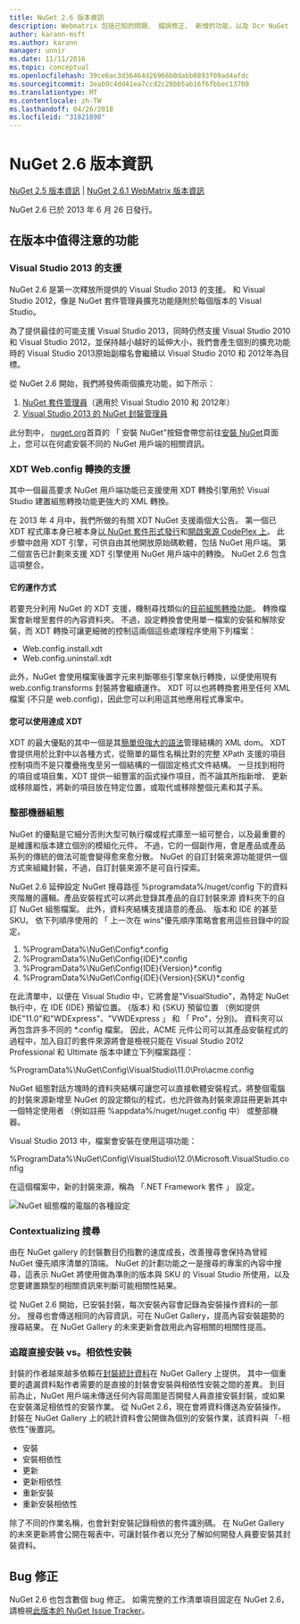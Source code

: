 ```yaml
---
title: NuGet 2.6 版本資訊
description: Webmatrix 包括已知的問題、 錯誤修正、 新增的功能，以及 Dcr NuGet 2.6.1 的版本資訊。
author: karann-msft
ms.author: karann
manager: unnir
ms.date: 11/11/2016
ms.topic: conceptual
ms.openlocfilehash: 39ce6ac3d36464d26966b0dabb0893f09ad4afdc
ms.sourcegitcommit: 3eab9c4dd41ea7ccd2c28bb5ab16f6fbbec13708
ms.translationtype: MT
ms.contentlocale: zh-TW
ms.lasthandoff: 04/26/2018
ms.locfileid: "31821898"
---
```

# <a name="nuget-26-release-notes"></a>NuGet 2.6 版本資訊

[NuGet 2.5 版本資訊](../release-notes/nuget-2.5.md) | [NuGet 2.6.1 WebMatrix 版本資訊](../release-notes/nuget-2.6.1-for-webmatrix.md)

NuGet 2.6 已於 2013 年 6 月 26 日發行。

## <a name="notable-features-in-the-release"></a>在版本中值得注意的功能

### <a name="support-for-visual-studio-2013"></a>Visual Studio 2013 的支援

NuGet 2.6 是第一次釋放所提供的 Visual Studio 2013 的支援。 和 Visual Studio 2012，像是 NuGet 套件管理員擴充功能隨附於每個版本的 Visual Studio。

為了提供最佳的可能支援 Visual Studio 2013，同時仍然支援 Visual Studio 2010 和 Visual Studio 2012，並保持越小越好的延伸大小，我們會產生個別的擴充功能時的 Visual Studio 2013原始副檔名會繼續以 Visual Studio 2010 和 2012年為目標。

從 NuGet 2.6 開始，我們將發佈兩個擴充功能，如下所示：

1. [NuGet 套件管理員](https://marketplace.visualstudio.com/items?itemName=NuGetTeam.NuGetPackageManager)（適用於 Visual Studio 2010 和 2012年）
1. [Visual Studio 2013 的 NuGet 封裝管理員](https://marketplace.visualstudio.com/items?itemName=NuGetTeam.NuGetPackageManagerforVisualStudio2013)

此分割中， [nuget.org](https://nuget.org)首頁的 「 安裝 NuGet"按鈕會帶您前往[安裝 NuGet](../install-nuget-client-tools.md)頁面上，您可以在何處安裝不同的 NuGet 用戶端的相關資訊。

<a name="xdt"></a>

### <a name="xdt-webconfig-transformation-support"></a>XDT Web.config 轉換的支援

其中一個最高要求 NuGet 用戶端功能已支援使用 XDT 轉換引擎用於 Visual Studio 建置組態轉換功能更強大的 XML 轉換。

在 2013 年 4 月中，我們所做的有關 XDT NuGet 支援兩個大公告。 第一個已 XDT 程式庫本身已被本身[以 NuGet 套件形式發行](https://nuget.org/packages/Microsoft.Web.Xdt)和[開啟來源 CodePlex 上](http://xdt.codeplex.com/)。 此步驟中啟用 XDT 引擎，可供自由其他開放原始碼軟體，包括 NuGet 用戶端。 第二個宣告已計劃來支援 XDT 引擎使用 NuGet 用戶端中的轉換。 NuGet 2.6 包含這項整合。

#### <a name="how-it-works"></a>它的運作方式

若要充分利用 NuGet 的 XDT 支援，機制尋找類似的[目前組態轉換功能](../create-packages/source-and-config-file-transformations.md)。
轉換檔案會新增至套件的內容資料夾。 不過，設定轉換會使用單一檔案的安裝和解除安裝，而 XDT 轉換可讓更細微的控制這兩個這些處理程序使用下列檔案：

- Web.config.install.xdt
- Web.config.uninstall.xdt

此外，NuGet 會使用檔案後置字元來判斷哪些引擎來執行轉換，以便使用現有 web.config.transforms 封裝將會繼續運作。 XDT 可以也將轉換套用至任何 XML 檔案 (不只是 web.config)，因此您可以利用這其他應用程式專案中。

#### <a name="what-you-can-do-with-xdt"></a>您可以使用達成 XDT

XDT 的最大優點的其中一個是其[簡單但強大的語法](http://msdn.microsoft.com/library/dd465326.aspx)管理結構的 XML dom。 XDT 會提供用於比對中以各種方式，從簡單的屬性名稱比對的完整 XPath 支援的項目控制項而不是只覆疊拖曳至另一個結構的一個固定格式文件結構。 一旦找到相符的項目或項目集，XDT 提供一組豐富的函式操作項目，而不論其所指新增、 更新或移除屬性，將新的項目放在特定位置，或取代或移除整個元素和其子系。

### <a name="machine-wide-configuration"></a>整部機器組態

NuGet 的優點是它細分否則大型可執行檔或程式庫至一組可整合，以及最重要的是維護和版本建立個別的模組化元件。 不過，它的一個副作用，會是產品或產品系列的傳統的做法可能會變得愈來愈分散。
NuGet 的自訂封裝來源功能提供一個方式來組織封裝，不過，自訂封裝來源不是可自行探索。

NuGet 2.6 延伸設定 NuGet 搜尋路徑 %programdata%/nuget/config 下的資料夾階層的邏輯。產品安裝程式可以將此登錄其產品的自訂封裝來源 資料夾下的自訂 NuGet 組態檔案。 此外，資料夾結構支援語意的產品、 版本和 IDE 的甚至 SKU。 依下列順序使用的 「 上一次在 wins"優先順序策略會套用這些目錄中的設定。

1. %ProgramData%\NuGet\Config\*.config
2. %ProgramData%\NuGet\Config\{IDE}\*.config
3. %ProgramData%\NuGet\Config\{IDE}\{Version}\*.config
4. %ProgramData%\NuGet\Config\{IDE}\{Version}\{SKU}\*.config

在此清單中，以便在 Visual Studio 中，它將會是"VisualStudio"，為特定 NuGet 執行中，在 IDE {IDE} 預留位置。 {版本} 和 {SKU} 預留位置 （例如提供 IDE"11.0"和"WDExpress"、"VWDExpress 」 和 「 Pro"，分別)。 資料夾可以再包含許多不同的 *.config 檔案。
因此，ACME 元件公司可以其產品安裝程式的過程中，加入自訂的套件來源將會是檢視只能在 Visual Studio 2012 Professional 和 Ultimate 版本中建立下列檔案路徑：

%ProgramData%\NuGet\Config\VisualStudio\11.0\Pro\acme.config

NuGet 組態對話方塊時的資料夾結構可讓您可以直接軟體安裝程式，將整個電腦的封裝來源新增至 NuGet 的設定類似的程式，也允許做為封裝來源註冊更新其中一個特定使用者 （例如註冊 %appdata%/nuget/nuget.config 中） 或整部機器。

Visual Studio 2013 中，檔案會安裝在使用這項功能：

%ProgramData%\NuGet\Config\VisualStudio\12.0\Microsoft.VisualStudio.config

在這個檔案中，新的封裝來源，稱為 「.NET Framework 套件 」 設定。

![NuGet 組態檔的電腦的各種設定](./media/NuGet-Config-File-Machine-Wide.png)

### <a name="contextualizing-search"></a>Contextualizing 搜尋

由在 NuGet gallery 的封裝數目仍指數的速度成長，改善搜尋會保持為曾經 NuGet 優先順序清單的頂端。 NuGet 的計劃功能之一是搜尋的專案的內容中搜尋，這表示 NuGet 將使用做為準則的版本與 SKU 的 Visual Studio 所使用，以及您要建置類型的相關資訊來判斷可能相關性結果。

從 NuGet 2.6 開始，已安裝封裝，每次安裝內容會記錄為安裝操作資料的一部分。  搜尋也會傳送相同的內容資訊，可在 NuGet Gallery，提高內容安裝趨勢的搜尋結果。  在 NuGet Gallery 的未來更新會啟用此內容相關的相關性提高。

### <a name="tracking-direct-installs-vs-dependency-installs"></a>追蹤直接安裝 vs。相依性安裝

封裝的作者越來越多依賴在[封裝統計資料](http://blog.nuget.org/20130226/Introducing-Package-Statistics.html)在 NuGet Gallery 上提供。  其中一個重要的遺漏資料點作者需要的是直接的封裝會安裝與相依性安裝之間的差異。  到目前為止，NuGet 用戶端未傳送任何內容周圍是否開發人員直接安裝封裝，或如果在安裝滿足相依性的安裝作業。
從 NuGet 2.6，現在會將資料傳送為安裝操作。  封裝在 NuGet Gallery 上的統計資料會公開做為個別的安裝作業，該資料與 「-相依性"後置詞。

* 安裝
* 安裝相依性
* 更新
* 更新相依性
* 重新安裝
* 重新安裝相依性

除了不同的作業名稱，也會針對安裝記錄相依的套件識別碼。  在 NuGet Gallery 的未來更新將會公開在報表中，可讓封裝作者以充分了解如何開發人員要安裝其封裝資料。

## <a name="bug-fixes"></a>Bug 修正

NuGet 2.6 也包含數個 bug 修正。 如需完整的工作清單項目固定在 NuGet 2.6，請檢視[此版本的 NuGet Issue Tracker](https://nuget.codeplex.com/workitem/list/advanced?keyword=&status=Closed&type=All&priority=All&release=NuGet%202.6&assignedTo=All&component=All&sortField=LastUpdatedDate&sortDirection=Descending&page=0&reasonClosed=All)。